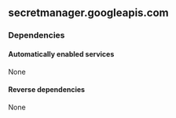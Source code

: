 ## secretmanager.googleapis.com

### Dependencies

#### Automatically enabled services

None

#### Reverse dependencies

None

